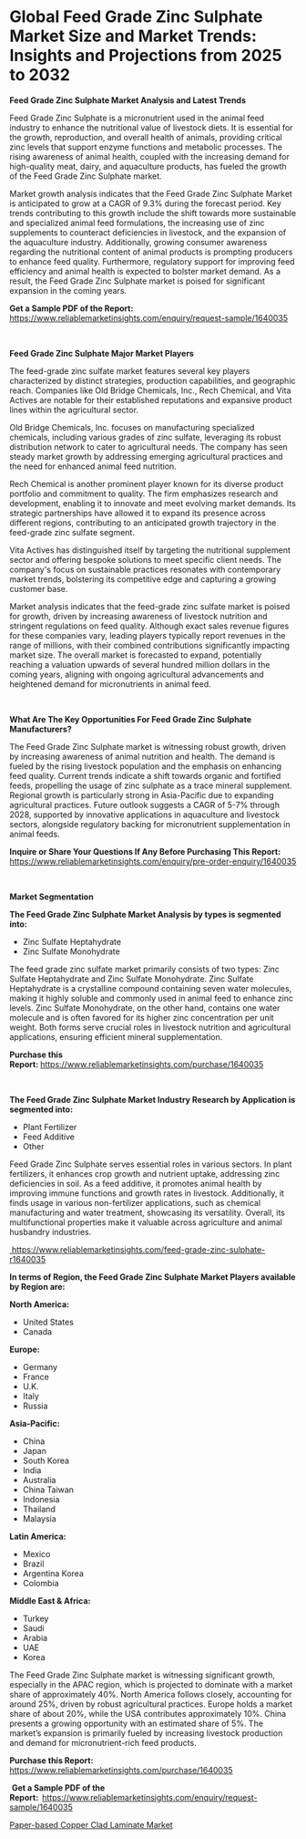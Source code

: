 <p><h1>Global Feed Grade Zinc Sulphate Market Size and Market Trends: Insights and Projections from 2025 to 2032</h1></p><p><strong>Feed Grade Zinc Sulphate Market Analysis and Latest Trends</strong></p>
<p><p>Feed Grade Zinc Sulphate is a micronutrient used in the animal feed industry to enhance the nutritional value of livestock diets. It is essential for the growth, reproduction, and overall health of animals, providing critical zinc levels that support enzyme functions and metabolic processes. The rising awareness of animal health, coupled with the increasing demand for high-quality meat, dairy, and aquaculture products, has fueled the growth of the Feed Grade Zinc Sulphate market.</p><p>Market growth analysis indicates that the Feed Grade Zinc Sulphate Market is anticipated to grow at a CAGR of 9.3% during the forecast period. Key trends contributing to this growth include the shift towards more sustainable and specialized animal feed formulations, the increasing use of zinc supplements to counteract deficiencies in livestock, and the expansion of the aquaculture industry. Additionally, growing consumer awareness regarding the nutritional content of animal products is prompting producers to enhance feed quality. Furthermore, regulatory support for improving feed efficiency and animal health is expected to bolster market demand. As a result, the Feed Grade Zinc Sulphate market is poised for significant expansion in the coming years.</p></p>
<p><strong>Get a Sample PDF of the Report:&nbsp;</strong> <a href="https://www.reliablemarketinsights.com/enquiry/request-sample/1640035?utm_campaign=3264&utm_medium=2&utm_source=Github&utm_content=ia&utm_term=02042025&utm_id=feed-grade-zinc-sulphate">https://www.reliablemarketinsights.com/enquiry/request-sample/1640035</a></p>
<p>&nbsp;</p>
<p><strong>Feed Grade Zinc Sulphate Major Market Players</strong></p>
<p><p>The feed-grade zinc sulfate market features several key players characterized by distinct strategies, production capabilities, and geographic reach. Companies like Old Bridge Chemicals, Inc., Rech Chemical, and Vita Actives are notable for their established reputations and expansive product lines within the agricultural sector.</p><p>Old Bridge Chemicals, Inc. focuses on manufacturing specialized chemicals, including various grades of zinc sulfate, leveraging its robust distribution network to cater to agricultural needs. The company has seen steady market growth by addressing emerging agricultural practices and the need for enhanced animal feed nutrition. </p><p>Rech Chemical is another prominent player known for its diverse product portfolio and commitment to quality. The firm emphasizes research and development, enabling it to innovate and meet evolving market demands. Its strategic partnerships have allowed it to expand its presence across different regions, contributing to an anticipated growth trajectory in the feed-grade zinc sulfate segment.</p><p>Vita Actives has distinguished itself by targeting the nutritional supplement sector and offering bespoke solutions to meet specific client needs. The company's focus on sustainable practices resonates with contemporary market trends, bolstering its competitive edge and capturing a growing customer base.</p><p>Market analysis indicates that the feed-grade zinc sulfate market is poised for growth, driven by increasing awareness of livestock nutrition and stringent regulations on feed quality. Although exact sales revenue figures for these companies vary, leading players typically report revenues in the range of millions, with their combined contributions significantly impacting market size. The overall market is forecasted to expand, potentially reaching a valuation upwards of several hundred million dollars in the coming years, aligning with ongoing agricultural advancements and heightened demand for micronutrients in animal feed.</p></p>
<p>&nbsp;</p>
<p><strong>What Are The Key Opportunities For Feed Grade Zinc Sulphate Manufacturers?</strong></p>
<p><p>The Feed Grade Zinc Sulphate market is witnessing robust growth, driven by increasing awareness of animal nutrition and health. The demand is fueled by the rising livestock population and the emphasis on enhancing feed quality. Current trends indicate a shift towards organic and fortified feeds, propelling the usage of zinc sulphate as a trace mineral supplement. Regional growth is particularly strong in Asia-Pacific due to expanding agricultural practices. Future outlook suggests a CAGR of 5-7% through 2028, supported by innovative applications in aquaculture and livestock sectors, alongside regulatory backing for micronutrient supplementation in animal feeds.</p></p>
<p><strong>Inquire or Share Your Questions If Any Before Purchasing This Report:</strong> <a href="https://www.reliablemarketinsights.com/enquiry/pre-order-enquiry/1640035?utm_campaign=3264&utm_medium=2&utm_source=Github&utm_content=ia&utm_term=02042025&utm_id=feed-grade-zinc-sulphate">https://www.reliablemarketinsights.com/enquiry/pre-order-enquiry/1640035</a></p>
<p>&nbsp;</p>
<p><strong>Market Segmentation</strong></p>
<p><strong>The Feed Grade Zinc Sulphate Market Analysis by types is segmented into:</strong></p>
<p><ul><li>Zinc Sulfate Heptahydrate</li><li>Zinc Sulfate Monohydrate</li></ul></p>
<p><p>The feed grade zinc sulfate market primarily consists of two types: Zinc Sulfate Heptahydrate and Zinc Sulfate Monohydrate. Zinc Sulfate Heptahydrate is a crystalline compound containing seven water molecules, making it highly soluble and commonly used in animal feed to enhance zinc levels. Zinc Sulfate Monohydrate, on the other hand, contains one water molecule and is often favored for its higher zinc concentration per unit weight. Both forms serve crucial roles in livestock nutrition and agricultural applications, ensuring efficient mineral supplementation.</p></p>
<p><strong>Purchase this Report:&nbsp;</strong><a href="https://www.reliablemarketinsights.com/purchase/1640035?utm_campaign=3264&utm_medium=2&utm_source=Github&utm_content=ia&utm_term=02042025&utm_id=feed-grade-zinc-sulphate">https://www.reliablemarketinsights.com/purchase/1640035</a></p>
<p>&nbsp;</p>
<p><strong>The Feed Grade Zinc Sulphate Market Industry Research by Application is segmented into:</strong></p>
<p><ul><li>Plant Fertilizer</li><li>Feed Additive</li><li>Other</li></ul></p>
<p><p>Feed Grade Zinc Sulphate serves essential roles in various sectors. In plant fertilizers, it enhances crop growth and nutrient uptake, addressing zinc deficiencies in soil. As a feed additive, it promotes animal health by improving immune functions and growth rates in livestock. Additionally, it finds usage in various non-fertilizer applications, such as chemical manufacturing and water treatment, showcasing its versatility. Overall, its multifunctional properties make it valuable across agriculture and animal husbandry industries.</p></p>
<p><a href="https://www.reliablemarketinsights.com/feed-grade-zinc-sulphate-r1640035?utm_campaign=3264&utm_medium=2&utm_source=Github&utm_content=ia&utm_term=02042025&utm_id=feed-grade-zinc-sulphate">&nbsp;https://www.reliablemarketinsights.com/feed-grade-zinc-sulphate-r1640035</a></p>
<p><strong>In terms of Region, the Feed Grade Zinc Sulphate Market Players available by Region are:</strong></p>
<p>
    <p> <strong> North America: </strong>
        <ul>
            <li>United States</li>
            <li>Canada</li>
        </ul>
        </p> 
    <p> <strong> Europe: </strong>
        <ul>
            <li>Germany</li>
            <li>France</li>
            <li>U.K.</li>
            <li>Italy</li>
            <li>Russia</li>
        </ul>
        </p> 
    <p> <strong> Asia-Pacific: </strong>
        <ul>
            <li>China</li>
            <li>Japan</li>
            <li>South Korea</li>
            <li>India</li>
            <li>Australia</li>
            <li>China Taiwan</li>
            <li>Indonesia</li>
            <li>Thailand</li>
            <li>Malaysia</li>
        </ul>
        </p> 
    <p> <strong> Latin America: </strong>
        <ul>
            <li>Mexico</li>
            <li>Brazil</li>
            <li>Argentina Korea</li>
            <li>Colombia</li>
        </ul>
        </p> 
    <p> <strong> Middle East & Africa: </strong>
        <ul>
            <li>Turkey</li>
            <li>Saudi</li>
            <li>Arabia</li>
            <li>UAE</li>
            <li>Korea</li>
        </ul>
    </p>
    </p>
<p><p>The Feed Grade Zinc Sulphate market is witnessing significant growth, especially in the APAC region, which is projected to dominate with a market share of approximately 40%. North America follows closely, accounting for around 25%, driven by robust agricultural practices. Europe holds a market share of about 20%, while the USA contributes approximately 10%. China presents a growing opportunity with an estimated share of 5%. The market’s expansion is primarily fueled by increasing livestock production and demand for micronutrient-rich feed products.</p></p>
<p><strong>Purchase this Report: </strong><a href="https://www.reliablemarketinsights.com/purchase/1640035?utm_campaign=3264&utm_medium=2&utm_source=Github&utm_content=ia&utm_term=02042025&utm_id=feed-grade-zinc-sulphate">https://www.reliablemarketinsights.com/purchase/1640035</a></p>
<p>&nbsp;<strong>Get a Sample PDF of the Report:&nbsp;&nbsp;</strong><a href="https://www.reliablemarketinsights.com/enquiry/request-sample/1640035?utm_campaign=3264&utm_medium=2&utm_source=Github&utm_content=ia&utm_term=02042025&utm_id=feed-grade-zinc-sulphate">https://www.reliablemarketinsights.com/enquiry/request-sample/1640035</a></p>
<p><strong></strong></p>
<p><p><a href="https://github.com/wakerizaak8g/Market-Research-Report-List-1/blob/main/paper-based-copper-clad-laminate-market.md?utm_campaign=3264&utm_medium=2&utm_source=Github&utm_content=ia&utm_term=02042025&utm_id=feed-grade-zinc-sulphate">Paper-based Copper Clad Laminate Market</a></p></p>